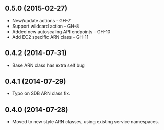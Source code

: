 ## 0.5.0 (2015-02-27)
- New/update actions - GH-7
- Support wildcard action - GH-8
- Added new autoscaling API endpoints - GH-10
- Add EC2 specific ARN class - GH-11

## 0.4.2 (2014-07-31)
- Base ARN class has extra self bug

## 0.4.1 (2014-07-29)
- Typo on SDB ARN class fix.

## 0.4.0 (2014-07-28)
- Moved to new style ARN classes, using existing service namespaces.

